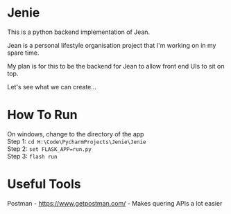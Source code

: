 # Jenie

This is a python backend implementation of Jean.

Jean is a personal lifestyle organisation project that I'm working on in my spare time.

My plan is for this to be the backend for Jean to allow front end UIs to sit on top.

Let's see what we can create...

# How To Run
On windows, change to the directory of the app \
Step 1: ```cd H:\Code\PycharmProjects\Jenie\Jenie``` \
Step 2: ```set FLASK_APP=run.py``` \
Step 3: ```flash run``` 

# Useful Tools
Postman - https://www.getpostman.com/ - Makes quering APIs a lot easier 